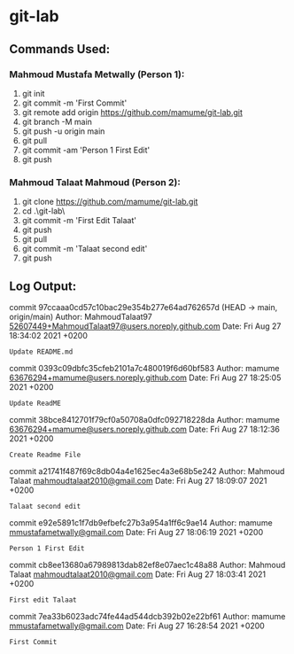 # git-lab

## Commands Used: 

### Mahmoud Mustafa Metwally (Person 1):
  1. git init
  2. git commit -m 'First Commit'
  3. git remote add origin https://github.com/mamume/git-lab.git
  4. git branch -M main
  5. git push -u origin main
  6. git pull
  7. git commit -am 'Person 1 First Edit'
  8. git push


### Mahmoud Talaat Mahmoud (Person 2):
  1. git clone https://github.com/mamume/git-lab.git
  2. cd .\git-lab\
  3. git commit -m 'First Edit Talaat'
  4. git push
  5. git pull
  6. git commit -m 'Talaat second edit'
  7. git push


## Log Output:
commit 97ccaaa0cd57c10bac29e354b277e64ad762657d (HEAD -> main, origin/main)
Author: MahmoudTalaat97 <52607449+MahmoudTalaat97@users.noreply.github.com>
Date:   Fri Aug 27 18:34:02 2021 +0200

    Update README.md

commit 0393c09dbfc35cfeb2101a7c480019f6d60bf583
Author: mamume <63676294+mamume@users.noreply.github.com>
Date:   Fri Aug 27 18:25:05 2021 +0200

    Update ReadME

commit 38bce8412701f79cf0a50708a0dfc092718228da
Author: mamume <63676294+mamume@users.noreply.github.com>
Date:   Fri Aug 27 18:12:36 2021 +0200

    Create Readme File

commit a21741f487f69c8db04a4e1625ec4a3e68b5e242
Author: Mahmoud Talaat <mahmoudtalaat2010@gmail.com>
Date:   Fri Aug 27 18:09:07 2021 +0200

    Talaat second edit

commit e92e5891c1f7db9efbefc27b3a954a1ff6c9ae14
Author: mamume <mmustafametwally@gmail.com>
Date:   Fri Aug 27 18:06:19 2021 +0200

    Person 1 First Edit

commit cb8ee13680a67989813dab82ef8e07aec1c48a88
Author: Mahmoud Talaat <mahmoudtalaat2010@gmail.com>
Date:   Fri Aug 27 18:03:41 2021 +0200

    First edit Talaat

commit 7ea33b6023adc74fe44ad544dcb392b02e22bf61
Author: mamume <mmustafametwally@gmail.com>
Date:   Fri Aug 27 16:28:54 2021 +0200

    First Commit
